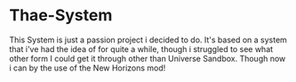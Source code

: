 # Thae-System

This System is just a passion project i decided to do. It's based on a system that i've had the idea of for quite a while, though i struggled to see what other form
I could get it through other than Universe Sandbox. Though now i can by the use of the New Horizons mod!

